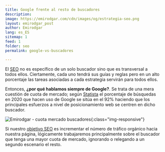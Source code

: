 ```yaml
---
title: Google frente al resto de buscadores
description: 
image: https://emirodgar.com/cdn/images/og/estrategia-seo.png
layout: emirodgar_post
author: Emirodgar
lang: es_ES
sitemap: 1
feed: 1
folder: seo
permalink: google-vs-buscadores

--- 
```


El [SEO](https://emirodgar.com/que-es-el-seo) no es específico de un solo buscador sino que es transversal a todos ellos. Ciertamente, cada uno tendrá sus guías y reglas pero en un alto porcentaje las tareas asociadas a cada estrategia servirán para todos ellos.

Entonces, **¿por qué hablamos siempre de Google?**. Se trata de una mera cuestión de cuota de mercado; según [Statista](https://es.statista.com/estadisticas/664510/desglose-porcentual-de-las-busquedas-online-mundiales-por-buscador/) el porcentaje de búsquedas en 2020 que hacen uso de Google se sitúa en el 92% haciendo que los principales esfuerzos a nivel de posicionamiento web se centren en dicho buscador.

![Emirodgar - cuota mercado buscadores](https://i.imgur.com/QEQL6Er.png){:class="img-responsive"}

Si nuestro [objetivo SEO](https://emirodgar.com/objetivo-seo) es incrementar el número de tráfico orgánico hacia nuestra página, lógicamente trabajaremos principalmente sobre el buscador que tenga una mayor cuota de mercado, ignorando o relegando a un segundo escenario el resto.
<!--stackedit_data:
eyJoaXN0b3J5IjpbLTg5NzMwMjMwMl19
-->